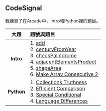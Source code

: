 ## CodeSignal
我練習了在Arcade中，Intro和Python裡的題目。

|大題|題號與題目|
|:---:|:---|
|**Intro**|1. [add](https://github.com/ChengShaoChi/Learning-Note/blob/master/Codesignal/Intro_1_add.md)<br/>2. [centuryFromYear](https://github.com/ChengShaoChi/Learning-Note/blob/master/Codesignal/Intro_2_centuryFromYear.md)<br/>3. [checkPalindrome](https://github.com/ChengShaoChi/Learning-Note/blob/master/Codesignal/Intro_3_checkPalindrome.md)<br/>4. [adjacentElementsProduct](https://github.com/ChengShaoChi/Learning-Note/blob/master/Codesignal/Intro_4_adjacentElementsProduct.md)<br/>5. [shapeArea](https://github.com/ChengShaoChi/Learning-Note/blob/master/Codesignal/Intro_5_shapeArea.md)<br/>6. [Make Array Consecutive 2](https://github.com/ChengShaoChi/Learning-Note/blob/master/Codesignal/Intro_6_Make%20Array%20Consecutive%202.md)|
|**Python**|1. [Collections Truthness](https://github.com/ChengShaoChi/Learning-Note/blob/master/Codesignal/Python_1_Collections%20Truthness.md)<br/>2. [Efficient Comparison](https://github.com/ChengShaoChi/Learning-Note/blob/master/Codesignal/Python_2_Efficient%20Comparison.md)<br/>3. [Special Conditional](https://github.com/ChengShaoChi/Learning-Note/blob/master/Codesignal/Python_3_Special%20Conditional.md)<br/>4. [Language Differences](https://github.com/ChengShaoChi/Learning-Note/blob/master/Codesignal/Python_4_Language%20Differences.md)|
